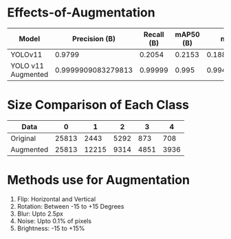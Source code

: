 # Effects-of-Augmentation


| Model       | Precision (B) | Recall (B) | mAP50 (B) | mAP50-95 (B) |
|------------|-------------|-----------|-----------|-------------|
| YOLOv11     | 0.9799      | 0.2054    | 0.2153    | 0.1889      |
| YOLO v11 Augmented | 0.9999909083279813       | 0.99999       | 0.995       | 0.9949999999999999         |


# Size Comparison of Each Class

| Data       | 0 | 1 | 2 | 3 |  4 |
|------------|-------------|-----------|-----------|-------------|-------------|
| Original     | 25813      | 2443    | 5292    | 873      | 708      |
| Augmented     | 25813      | 12215    | 9314    | 4851      | 3936      |


# Methods use for Augmentation

1) Flip: Horizontal and Vertical
2) Rotation: Between -15 to +15 Degrees
3) Blur: Upto 2.5px
4) Noise: Upto 0.1% of pixels
5) Brightness: -15 to +15%
